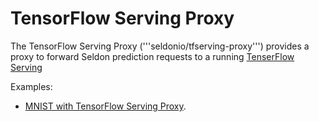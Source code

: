 # TensorFlow Serving Proxy

The TensorFlow Serving Proxy ('''seldonio/tfserving-proxy''') provides a proxy to forward Seldon prediction requests to a running [TenserFlow Serving](https://www.tensorflow.org/serving/)

Examples:

 * [MNIST with TensorFlow Serving Proxy](../examples/models/tfserving-mnist/tfserving-mnist.ipynb).
